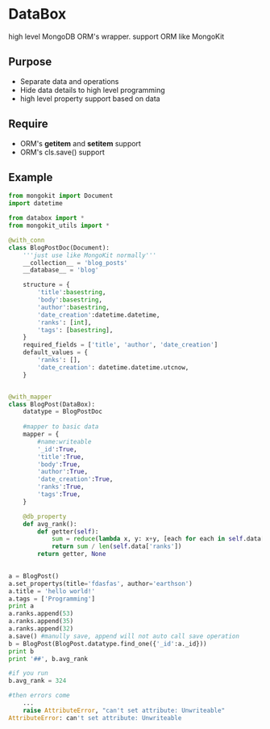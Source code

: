 DataBox
=======

high level MongoDB ORM's wrapper. support ORM like MongoKit


Purpose
--------
* Separate data and operations
* Hide data details to high level programming
* high level property support based on data

Require
-------
* ORM's __getitem__ and __setitem__ support
* ORM's cls.save() support

Example
--------

```python
from mongokit import Document
import datetime

from databox import *
from mongokit_utils import *

@with_conn
class BlogPostDoc(Document):
    '''just use like MongoKit normally'''
    __collection__ = 'blog_posts'
    __database__ = 'blog'

    structure = {
        'title':basestring,
        'body':basestring,
        'author':basestring,
        'date_creation':datetime.datetime,
        'ranks': [int],
        'tags': [basestring],
    }
    required_fields = ['title', 'author', 'date_creation']
    default_values = {
        'ranks': [],
        'date_creation': datetime.datetime.utcnow,
    }


@with_mapper
class BlogPost(DataBox):
    datatype = BlogPostDoc
    
    #mapper to basic data
    mapper = {
        #name:writeable
        '_id':True,
        'title':True,
        'body':True,
        'author':True,
        'date_creation':True,
        'ranks':True,
        'tags':True,
    }

    @db_property
    def avg_rank():
        def getter(self):
            sum = reduce(lambda x, y: x+y, [each for each in self.data['ranks']])
            return sum / len(self.data['ranks'])
        return getter, None
            

a = BlogPost()
a.set_propertys(title='fdasfas', author='earthson')
a.title = 'hello world!'
a.tags = ['Programming']
print a
a.ranks.append(53)
a.ranks.append(35)
a.ranks.append(32)
a.save() #manully save, append will not auto call save operation
b = BlogPost(BlogPost.datatype.find_one({'_id':a._id}))
print b
print '##', b.avg_rank

#if you run 
b.avg_rank = 324

#then errors come
    ...
    raise AttributeError, "can't set attribute: Unwriteable"
AttributeError: can't set attribute: Unwriteable

```
